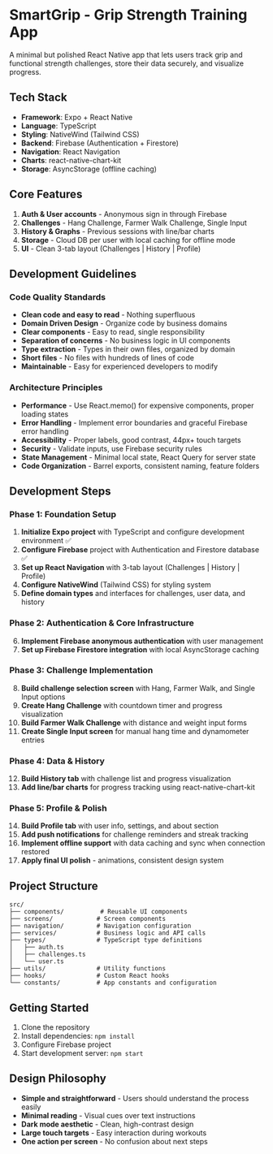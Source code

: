 # SmartGrip - Grip Strength Training App

A minimal but polished React Native app that lets users track grip and functional strength challenges, store their data securely, and visualize progress.

## Tech Stack

- **Framework**: Expo + React Native
- **Language**: TypeScript
- **Styling**: NativeWind (Tailwind CSS)
- **Backend**: Firebase (Authentication + Firestore)
- **Navigation**: React Navigation
- **Charts**: react-native-chart-kit
- **Storage**: AsyncStorage (offline caching)

## Core Features

1. **Auth & User accounts** - Anonymous sign in through Firebase
2. **Challenges** - Hang Challenge, Farmer Walk Challenge, Single Input
3. **History & Graphs** - Previous sessions with line/bar charts
4. **Storage** - Cloud DB per user with local caching for offline mode
5. **UI** - Clean 3-tab layout (Challenges | History | Profile)

## Development Guidelines

### Code Quality Standards

- **Clean code and easy to read** - Nothing superfluous
- **Domain Driven Design** - Organize code by business domains
- **Clear components** - Easy to read, single responsibility
- **Separation of concerns** - No business logic in UI components
- **Type extraction** - Types in their own files, organized by domain
- **Short files** - No files with hundreds of lines of code
- **Maintainable** - Easy for experienced developers to modify

### Architecture Principles

- **Performance** - Use React.memo() for expensive components, proper loading states
- **Error Handling** - Implement error boundaries and graceful Firebase error handling
- **Accessibility** - Proper labels, good contrast, 44px+ touch targets
- **Security** - Validate inputs, use Firebase security rules
- **State Management** - Minimal local state, React Query for server state
- **Code Organization** - Barrel exports, consistent naming, feature folders

## Development Steps

### Phase 1: Foundation Setup

1. **Initialize Expo project** with TypeScript and configure development environment ✅
2. **Configure Firebase** project with Authentication and Firestore database ✅
3. **Set up React Navigation** with 3-tab layout (Challenges | History | Profile)
4. **Configure NativeWind** (Tailwind CSS) for styling system
5. **Define domain types** and interfaces for challenges, user data, and history

### Phase 2: Authentication & Core Infrastructure

6. **Implement Firebase anonymous authentication** with user management
7. **Set up Firebase Firestore integration** with local AsyncStorage caching

### Phase 3: Challenge Implementation

8. **Build challenge selection screen** with Hang, Farmer Walk, and Single Input options
9. **Create Hang Challenge** with countdown timer and progress visualization
10. **Build Farmer Walk Challenge** with distance and weight input forms
11. **Create Single Input screen** for manual hang time and dynamometer entries

### Phase 4: Data & History

12. **Build History tab** with challenge list and progress visualization
13. **Add line/bar charts** for progress tracking using react-native-chart-kit

### Phase 5: Profile & Polish

14. **Build Profile tab** with user info, settings, and about section
15. **Add push notifications** for challenge reminders and streak tracking
16. **Implement offline support** with data caching and sync when connection restored
17. **Apply final UI polish** - animations, consistent design system

## Project Structure

```
src/
├── components/          # Reusable UI components
├── screens/            # Screen components
├── navigation/         # Navigation configuration
├── services/           # Business logic and API calls
├── types/              # TypeScript type definitions
│   ├── auth.ts
│   ├── challenges.ts
│   └── user.ts
├── utils/              # Utility functions
├── hooks/              # Custom React hooks
└── constants/          # App constants and configuration
```

## Getting Started

1. Clone the repository
2. Install dependencies: `npm install`
3. Configure Firebase project
4. Start development server: `npm start`

## Design Philosophy

- **Simple and straightforward** - Users should understand the process easily
- **Minimal reading** - Visual cues over text instructions
- **Dark mode aesthetic** - Clean, high-contrast design
- **Large touch targets** - Easy interaction during workouts
- **One action per screen** - No confusion about next steps
